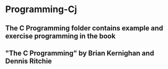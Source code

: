 # Programming-Cj
## The C Programming folder contains example and exercise programming in the book 
## "The C Programming" by Brian Kernighan and Dennis Ritchie
